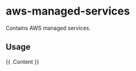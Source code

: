 # aws-managed-services
Contains AWS managed services.

## Usage
<!-- BEGIN_TF_DOCS -->
{{ .Content }}
<!-- END_TF_DOCS -->